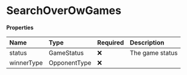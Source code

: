 # SearchOverOwGames

**Properties**

| Name       | Type         | Required | Description     |
| :--------- | :----------- | :------- | :-------------- |
| status     | GameStatus   | ❌       | The game status |
| winnerType | OpponentType | ❌       |                 |
